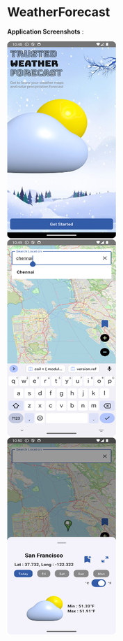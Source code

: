 # WeatherForecast

**Application Screenshots** :

<img width="250" height="450" src="https://github.com/AsmiyaBegum/WeatherForecast/blob/main/splash.png"> &nbsp;&nbsp;&nbsp;&nbsp;&nbsp; &nbsp;&nbsp;&nbsp;&nbsp;&nbsp; <img width="250" height="450" src="https://github.com/AsmiyaBegum/WeatherForecast/blob/main/search.png"> &nbsp;&nbsp;&nbsp;&nbsp;&nbsp; &nbsp;&nbsp;&nbsp;&nbsp;&nbsp;
<br>
<img width="250" height="450" src="https://github.com/AsmiyaBegum/WeatherForecast/blob/main/fahreneit.png"> &nbsp;&nbsp;&nbsp;&nbsp;&nbsp; &nbsp;&nbsp;&nbsp;&nbsp;&nbsp;

